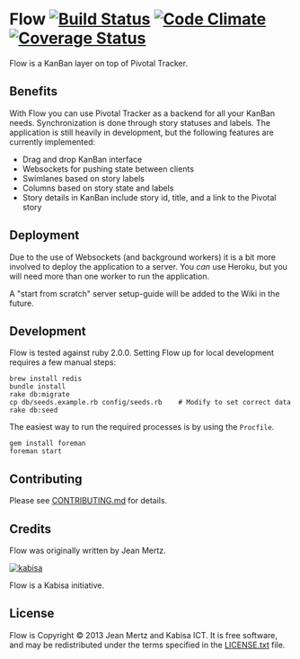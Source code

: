 # Flow [![Build Status](https://travis-ci.org/kabisaict/flow.png?branch=master)](https://travis-ci.org/kabisaict/flow) [![Code Climate](https://codeclimate.com/github/kabisaict/flow.png)](https://codeclimate.com/github/kabisaict/flow) [![Coverage Status](https://coveralls.io/repos/kabisaict/flow/badge.png)](https://coveralls.io/r/kabisaict/flow)

Flow is a KanBan layer on top of Pivotal Tracker.

## Benefits

With Flow you can use Pivotal Tracker as a backend for all your KanBan needs.
Synchronization is done through story statuses and labels. The application is
still heavily in development, but the following features are currently
implemented:

* Drag and drop KanBan interface
* Websockets for pushing state between clients
* Swimlanes based on story labels
* Columns based on story state and labels
* Story details in KanBan include story id, title, and a link to the Pivotal
  story

## Deployment

Due to the use of Websockets (and background workers) it is a bit more involved
to deploy the application to a server. You *can* use Heroku, but you will need
more than one worker to run the application.

A "start from scratch" server setup-guide will be added to the Wiki in the
future.

## Development

Flow is tested against ruby 2.0.0. Setting Flow up for local development
requires a few manual steps:

    brew install redis
    bundle install
    rake db:migrate
    cp db/seeds.example.rb config/seeds.rb    # Modify to set correct data
    rake db:seed

The easiest way to run the required processes is by using the `Procfile`.

    gem install foreman
    foreman start

## Contributing

Please see [CONTRIBUTING.md][] for details.

## Credits

Flow was originally written by Jean Mertz.

[![kabisa](http://kabisa.nl/assets/logo-7456ff79fa2f4a5d72514a807733182d.png)](http://www.kabisa.nl)

Flow is a Kabisa initiative.

## License

Flow is Copyright © 2013 Jean Mertz and Kabisa ICT. It is free software, and may
be redistributed under the terms specified in the [LICENSE.txt][] file.

[CONTRIBUTING.md]: CONTRIBUTING.md
[LICENSE.txt]: LICENSE.txt
